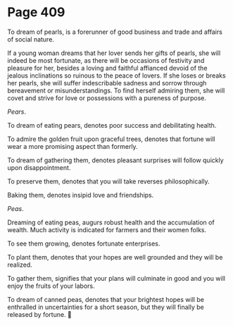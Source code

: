 # Page 409
To dream of pearls, is a forerunner of good business and trade
and affairs of social nature.


If a young woman dreams that her lover sends her gifts of pearls,
she will indeed be most fortunate, as there will be occasions of
festivity and pleasure for her, besides a loving and faithful affianced
devoid of the jealous inclinations so ruinous to the peace of lovers.
If she loses or breaks her pearls, she will suffer indescribable
sadness and sorrow through bereavement or misunderstandings.
To find herself admiring them, she will covet and strive for love
or possessions with a pureness of purpose.


_Pears_.


To dream of eating pears, denotes poor success and debilitating health.


To admire the golden fruit upon graceful trees, denotes that fortune
will wear a more promising aspect than formerly.


To dream of gathering them, denotes pleasant surprises will follow
quickly upon disappointment.


To preserve them, denotes that you will take reverses philosophically.


Baking them, denotes insipid love and friendships.


_Peas_.


Dreaming of eating peas, augurs robust health and the accumulation of wealth.
Much activity is indicated for farmers and their women folks.


To see them growing, denotes fortunate enterprises.


To plant them, denotes that your hopes are well grounded and they
will be realized.


To gather them, signifies that your plans will culminate in good and you
will enjoy the fruits of your labors.


To dream of canned peas, denotes that your brightest hopes
will be enthralled in uncertainties for a short season,
but they will finally be released by fortune.

